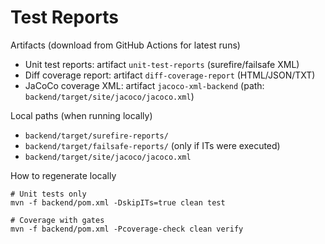 # Test Reports

Artifacts (download from GitHub Actions for latest runs)
- Unit test reports: artifact `unit-test-reports` (surefire/failsafe XML)
- Diff coverage report: artifact `diff-coverage-report` (HTML/JSON/TXT)
- JaCoCo coverage XML: artifact `jacoco-xml-backend` (path: `backend/target/site/jacoco/jacoco.xml`)

Local paths (when running locally)
- `backend/target/surefire-reports/`
- `backend/target/failsafe-reports/` (only if ITs were executed)
- `backend/target/site/jacoco/jacoco.xml`

How to regenerate locally
```
# Unit tests only
mvn -f backend/pom.xml -DskipITs=true clean test

# Coverage with gates
mvn -f backend/pom.xml -Pcoverage-check clean verify
```

